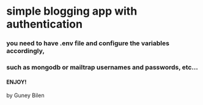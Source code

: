 # simple blogging app with authentication

### you need to have .env file and configure the variables accordingly,

### such as mongodb or mailtrap usernames and passwords, etc...

#### ENJOY!

by Guney Bilen
